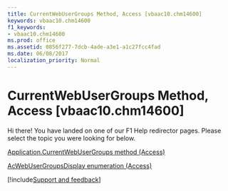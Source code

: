 ```yaml
---
title: CurrentWebUserGroups Method, Access [vbaac10.chm14600]
keywords: vbaac10.chm14600
f1_keywords:
- vbaac10.chm14600
ms.prod: office
ms.assetid: 0856f277-7dcb-4ade-a3e1-a1c27fcc4fad
ms.date: 06/08/2017
localization_priority: Normal
---
```



# CurrentWebUserGroups Method, Access [vbaac10.chm14600]

Hi there! You have landed on one of our F1 Help redirector pages. Please select the topic you were looking for below.

[Application.CurrentWebUserGroups method (Access)](https://msdn.microsoft.com/library/efe80f7a-b6ac-12a5-3704-6e662c87e134%28Office.15%29.aspx)

[AcWebUserGroupsDisplay enumeration (Access)](https://msdn.microsoft.com/library/f9036c50-5fa3-63ec-f569-a058e48057da%28Office.15%29.aspx)

[!include[Support and feedback](~/includes/feedback-boilerplate.md)]